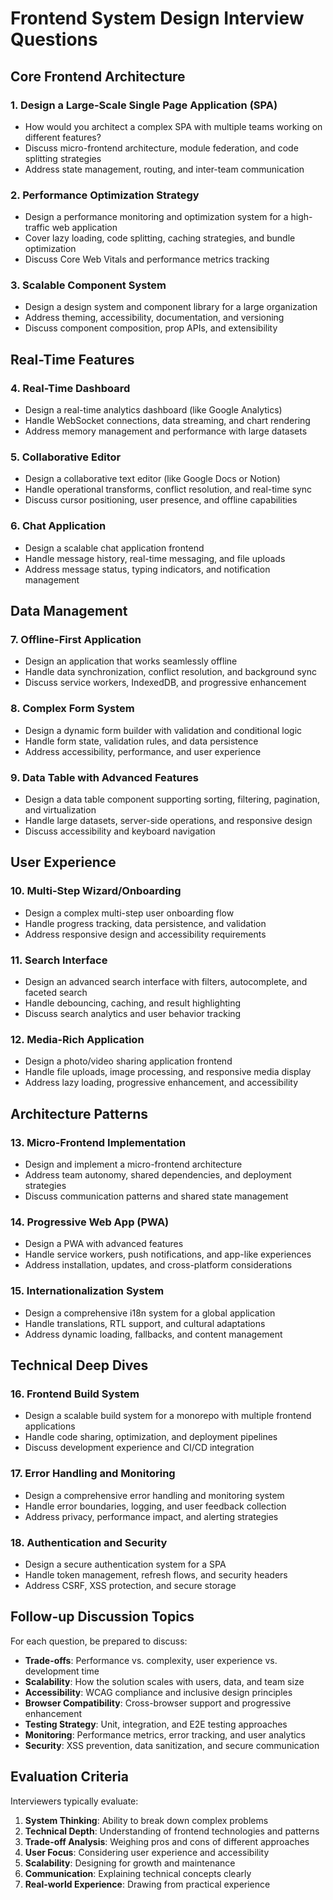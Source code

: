 # Frontend System Design Interview Questions

## Core Frontend Architecture

### 1. Design a Large-Scale Single Page Application (SPA)
- How would you architect a complex SPA with multiple teams working on different features?
- Discuss micro-frontend architecture, module federation, and code splitting strategies
- Address state management, routing, and inter-team communication

### 2. Performance Optimization Strategy
- Design a performance monitoring and optimization system for a high-traffic web application
- Cover lazy loading, code splitting, caching strategies, and bundle optimization
- Discuss Core Web Vitals and performance metrics tracking

### 3. Scalable Component System
- Design a design system and component library for a large organization
- Address theming, accessibility, documentation, and versioning
- Discuss component composition, prop APIs, and extensibility

## Real-Time Features

### 4. Real-Time Dashboard
- Design a real-time analytics dashboard (like Google Analytics)
- Handle WebSocket connections, data streaming, and chart rendering
- Address memory management and performance with large datasets

### 5. Collaborative Editor
- Design a collaborative text editor (like Google Docs or Notion)
- Handle operational transforms, conflict resolution, and real-time sync
- Discuss cursor positioning, user presence, and offline capabilities

### 6. Chat Application
- Design a scalable chat application frontend
- Handle message history, real-time messaging, and file uploads
- Address message status, typing indicators, and notification management

## Data Management

### 7. Offline-First Application
- Design an application that works seamlessly offline
- Handle data synchronization, conflict resolution, and background sync
- Discuss service workers, IndexedDB, and progressive enhancement

### 8. Complex Form System
- Design a dynamic form builder with validation and conditional logic
- Handle form state, validation rules, and data persistence
- Address accessibility, performance, and user experience

### 9. Data Table with Advanced Features
- Design a data table component supporting sorting, filtering, pagination, and virtualization
- Handle large datasets, server-side operations, and responsive design
- Discuss accessibility and keyboard navigation

## User Experience

### 10. Multi-Step Wizard/Onboarding
- Design a complex multi-step user onboarding flow
- Handle progress tracking, data persistence, and validation
- Address responsive design and accessibility requirements

### 11. Search Interface
- Design an advanced search interface with filters, autocomplete, and faceted search
- Handle debouncing, caching, and result highlighting
- Discuss search analytics and user behavior tracking

### 12. Media-Rich Application
- Design a photo/video sharing application frontend
- Handle file uploads, image processing, and responsive media display
- Address lazy loading, progressive enhancement, and accessibility

## Architecture Patterns

### 13. Micro-Frontend Implementation
- Design and implement a micro-frontend architecture
- Address team autonomy, shared dependencies, and deployment strategies
- Discuss communication patterns and shared state management

### 14. Progressive Web App (PWA)
- Design a PWA with advanced features
- Handle service workers, push notifications, and app-like experiences
- Address installation, updates, and cross-platform considerations

### 15. Internationalization System
- Design a comprehensive i18n system for a global application
- Handle translations, RTL support, and cultural adaptations
- Address dynamic loading, fallbacks, and content management

## Technical Deep Dives

### 16. Frontend Build System
- Design a scalable build system for a monorepo with multiple frontend applications
- Handle code sharing, optimization, and deployment pipelines
- Discuss development experience and CI/CD integration

### 17. Error Handling and Monitoring
- Design a comprehensive error handling and monitoring system
- Handle error boundaries, logging, and user feedback collection
- Address privacy, performance impact, and alerting strategies

### 18. Authentication and Security
- Design a secure authentication system for a SPA
- Handle token management, refresh flows, and security headers
- Address CSRF, XSS protection, and secure storage

## Follow-up Discussion Topics

For each question, be prepared to discuss:

- **Trade-offs**: Performance vs. complexity, user experience vs. development time
- **Scalability**: How the solution scales with users, data, and team size
- **Accessibility**: WCAG compliance and inclusive design principles
- **Browser Compatibility**: Cross-browser support and progressive enhancement
- **Testing Strategy**: Unit, integration, and E2E testing approaches
- **Monitoring**: Performance metrics, error tracking, and user analytics
- **Security**: XSS prevention, data sanitization, and secure communication

## Evaluation Criteria

Interviewers typically evaluate:

1. **System Thinking**: Ability to break down complex problems
2. **Technical Depth**: Understanding of frontend technologies and patterns
3. **Trade-off Analysis**: Weighing pros and cons of different approaches
4. **User Focus**: Considering user experience and accessibility
5. **Scalability**: Designing for growth and maintenance
6. **Communication**: Explaining technical concepts clearly
7. **Real-world Experience**: Drawing from practical experience